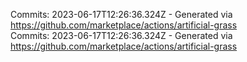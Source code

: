Commits: 2023-06-17T12:26:36.324Z - Generated via https://github.com/marketplace/actions/artificial-grass
<br>
Commits: 2023-06-17T12:26:36.324Z - Generated via https://github.com/marketplace/actions/artificial-grass
<br>
